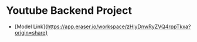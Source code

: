 # Youtube Backend Project
 
 * [Model Link]{https://app.eraser.io/workspace/zHlyDnwRyZVQ4rppTkxa?origin=share}